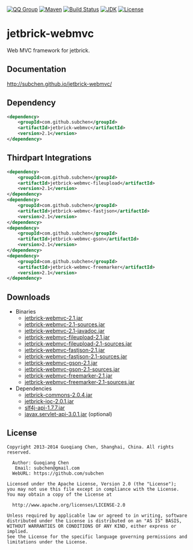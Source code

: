 [![QQ Group](http://img.shields.io/badge/QQ-310491655-blue.svg)](http://shang.qq.com/wpa/qunwpa?idkey=c81a8f922d2b00422761558c4c547a4c4af778edcb0a70c99aadf9e33d80cb11)
[![Maven](http://img.shields.io/badge/jetbrick--webmvc-v2.1-brightgreen.svg)](http://search.maven.org/#search%7Cga%7C1%7Ca%3A%22jetbrick-webmvc%22)
[![Build Status](https://travis-ci.org/subchen/jetbrick-webmvc.svg?branch=master)](https://travis-ci.org/subchen/jetbrick-webmvc)
[![JDK](http://img.shields.io/badge/JDK-v6.0+-yellow.svg)](http://www.oracle.com/technetwork/java/javase/downloads/index.html)
[![License](http://img.shields.io/badge/License-Apache_2-red.svg)](http://www.apache.org/licenses/LICENSE-2.0)


jetbrick-webmvc
==================

Web MVC framework for jetbrick.


Documentation
---------------------------

http://subchen.github.io/jetbrick-webmvc/


Dependency
---------------------------

```xml
<dependency>
    <groupId>com.github.subchen</groupId>
    <artifactId>jetbrick-webmvc</artifactId>
    <version>2.1</version>
</dependency>
```

Thirdpart Integrations
---------------------------

```xml
<dependency>
    <groupId>com.github.subchen</groupId>
    <artifactId>jetbrick-webmvc-fileupload</artifactId>
    <version>2.1</version>
</dependency>
<dependency>
    <groupId>com.github.subchen</groupId>
    <artifactId>jetbrick-webmvc-fastjson</artifactId>
    <version>2.1</version>
</dependency>
<dependency>
    <groupId>com.github.subchen</groupId>
    <artifactId>jetbrick-webmvc-gson</artifactId>
    <version>2.1</version>
</dependency>
<dependency>
    <groupId>com.github.subchen</groupId>
    <artifactId>jetbrick-webmvc-freemarker</artifactId>
    <version>2.1</version>
</dependency>
```

Downloads
---------------------------

* Binaries
    - [jetbrick-webmvc-2.1.jar][1]
    - [jetbrick-webmvc-2.1-sources.jar][2]
    - [jetbrick-webmvc-2.1-javadoc.jar][3]
    - [jetbrick-webmvc-fileupload-2.1.jar][11]
    - [jetbrick-webmvc-fileupload-2.1-sources.jar][12]
    - [jetbrick-webmvc-fastjson-2.1.jar][13]
    - [jetbrick-webmvc-fastjson-2.1-sources.jar][14]
    - [jetbrick-webmvc-gson-2.1.jar][15]
    - [jetbrick-webmvc-gson-2.1-sources.jar][16]
    - [jetbrick-webmvc-freemarker-2.1.jar][17]
    - [jetbrick-webmvc-freemarker-2.1-sources.jar][18]
* Dependencies
    - [jetbrick-commons-2.0.4.jar][21]
    - [jetbrick-ioc-2.0.1.jar][22]
    - [slf4j-api-1.7.7.jar][23]
    - [javax.servlet-api-3.0.1.jar][24] (optional)

[1]:  http://search.maven.org/remotecontent?filepath=com/github/subchen/jetbrick-webmvc/2.1/jetbrick-webmvc-2.1.jar
[2]:  http://search.maven.org/remotecontent?filepath=com/github/subchen/jetbrick-webmvc/2.1/jetbrick-webmvc-2.1-sources.jar
[3]:  http://search.maven.org/remotecontent?filepath=com/github/subchen/jetbrick-webmvc/2.1/jetbrick-webmvc-2.1-javadoc.jar
[11]: http://search.maven.org/remotecontent?filepath=com/github/subchen/jetbrick-webmvc-fileupload/2.1/jetbrick-webmvc-fileupload-2.1.jar
[12]: http://search.maven.org/remotecontent?filepath=com/github/subchen/jetbrick-webmvc-fileupload/2.1/jetbrick-webmvc-fileupload-2.1-sources.jar
[13]: http://search.maven.org/remotecontent?filepath=com/github/subchen/jetbrick-webmvc-fastjson/2.1/jetbrick-webmvc-fastjson-2.1.jar
[14]: http://search.maven.org/remotecontent?filepath=com/github/subchen/jetbrick-webmvc-fastjson/2.1/jetbrick-webmvc-fastjson-2.1-sources.jar
[15]: http://search.maven.org/remotecontent?filepath=com/github/subchen/jetbrick-webmvc-gson/2.1/jetbrick-webmvc-gson-2.1.jar
[16]: http://search.maven.org/remotecontent?filepath=com/github/subchen/jetbrick-webmvc-gson/2.1/jetbrick-webmvc-gson-2.1-sources.jar
[17]: http://search.maven.org/remotecontent?filepath=com/github/subchen/jetbrick-webmvc-freemarker/2.1/jetbrick-webmvc-freemarker-2.1.jar
[18]: http://search.maven.org/remotecontent?filepath=com/github/subchen/jetbrick-webmvc-freemarker/2.1/jetbrick-webmvc-freemarker-2.1-sources.jar
[21]: http://search.maven.org/remotecontent?filepath=com/github/subchen/jetbrick-commons/2.0.4/jetbrick-commons-2.0.4.jar
[22]: http://search.maven.org/remotecontent?filepath=com/github/subchen/jetbrick-ioc/2.0.1/jetbrick-ioc-2.0.1.jar
[23]: http://search.maven.org/remotecontent?filepath=org/slf4j/slf4j-api/1.7.7/slf4j-api-1.7.7.jar
[24]: http://search.maven.org/remotecontent?filepath=javax/servlet/javax.servlet-api/3.0.1/javax.servlet-api-3.0.1.jar


License
---------------------------

```
Copyright 2013-2014 Guoqiang Chen, Shanghai, China. All rights reserved.

  Author: Guoqiang Chen
   Email: subchen@gmail.com
  WebURL: https://github.com/subchen

Licensed under the Apache License, Version 2.0 (the "License");
you may not use this file except in compliance with the License.
You may obtain a copy of the License at

  http://www.apache.org/licenses/LICENSE-2.0

Unless required by applicable law or agreed to in writing, software
distributed under the License is distributed on an "AS IS" BASIS,
WITHOUT WARRANTIES OR CONDITIONS OF ANY KIND, either express or implied.
See the License for the specific language governing permissions and
limitations under the License.
```
